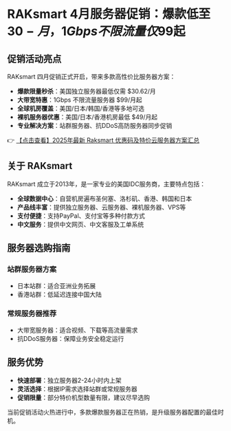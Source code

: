 # RAKsmart 4月服务器促销：爆款低至$30-月，1Gbps不限流量仅$99起

## 促销活动亮点

RAKsmart 四月促销正式开启，带来多款高性价比服务器方案：

- **爆款限量秒杀**：美国独立服务器最低仅需 $30.62/月
- **大带宽特惠**：1Gbps 不限流量服务器 $99/月起
- **全球机房覆盖**：美国/日本/韩国/香港等多地可选
- **裸机服务器优惠**：美国/日本/香港机房最低 $49/月起
- **专业解决方案**：站群服务器、抗DDoS高防服务器同步促销

👉 [【点击查看】2025年最新 Raksmart 优惠码及特价云服务器方案汇总](https://bit.ly/raksmart)

## 关于 RAKsmart

RAKsmart 成立于2013年，是一家专业的美国IDC服务商，主要特点包括：

- **全球数据中心**：自营机房遍布圣何塞、洛杉矶、香港、韩国和日本
- **产品线丰富**：提供独立服务器、云服务器、裸机服务器、VPS等
- **支付便捷**：支持PayPal、支付宝等多种付款方式
- **中文服务**：提供中文网页、中文客服及工单系统

## 服务器选购指南

### 站群服务器方案
- 日本站群：适合亚洲业务拓展
- 香港站群：低延迟连接中国大陆

### 常规服务器推荐
- 大带宽服务器：适合视频、下载等高流量需求
- 抗DDoS服务器：保障业务安全稳定运行

## 服务优势

- **快速部署**：独立服务器2-24小时内上架
- **灵活选择**：根据IP需求选择站群或常规服务器
- **促销限量**：部分特价机型数量有限，建议尽早选购

当前促销活动火热进行中，多款爆款服务器正在热销，是升级服务器配置的最佳时机。
